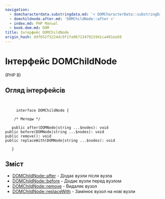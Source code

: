 ```yaml
---
navigation:
  - domcharacterdata.substringdata.md: '« DOMCharacterData::substringData'
  - domchildnode.after.md: 'DOMChildNode::after »'
  - index.md: PHP Manual
  - book.dom.md: DOM
title: Інтерфейс DOMChildNode
origin_hash: ddf652f5224dc9f1fa9671347921941ca401ea50
---
```

# Інтерфейс DOMChildNode

(PHP 8)

## Огляд інтерфейсів

```classsynopsis

    
     interface DOMChildNode {

    /* Методы */
    
   public after(DOMNode|string ...$nodes): void
public before(DOMNode|string ...$nodes): void
public remove(): void
public replaceWith(DOMNode|string ...$nodes): void

   }
```

## Зміст

-   [DOMChildNode::after](domchildnode.after.md) \- Додає вузли після вузла
-   [DOMChildNode::before](domchildnode.before.md) \- Додає вузли перед вузлом
-   [DOMChildNode::remove](domchildnode.remove.md) \- Видаляє вузол
-   [DOMChildNode::replaceWith](domchildnode.replacewith.md) \- Замінює вузол на нові вузли
